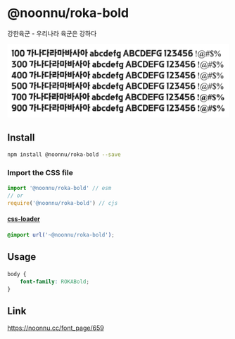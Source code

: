 # @noonnu/roka-bold

강한육군 - 우리나라 육군은 강하다

![example](./example.png)

## Install

```bash
npm install @noonnu/roka-bold --save
```

### Import the CSS file

```js
import '@noonnu/roka-bold' // esm
// or
require('@noonnu/roka-bold') // cjs
```

#### [css-loader](https://github.com/webpack-contrib/css-loader)

```css
@import url('~@noonnu/roka-bold');
```

## Usage

```css
body {
    font-family: ROKABold;
}
```

## Link

https://noonnu.cc/font_page/659
